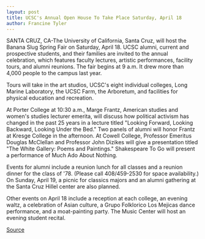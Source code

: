 ```yaml
---
layout: post
title: UCSC's Annual Open House To Take Place Saturday, April 18
author: Francine Tyler
---
```


SANTA CRUZ, CA-The University of California, Santa Cruz, will host the Banana Slug Spring Fair on Saturday, April 18. UCSC alumni, current and prospective students, and their families are invited to the annual celebration, which features faculty lectures, artistic performances, facility tours, and alumni reunions. The fair begins at 9 a.m. It drew more than 4,000 people to the campus last year.

Tours will take in the art studios, UCSC's eight individual colleges, Long Marine Laboratory, the UCSC Farm, the Arboretum, and facilities for physical education and recreation.

At Porter College at 10:30 a.m., Marge Frantz, American studies and women's studies lecturer emerita, will discuss how political activism has changed in the past 25 years in a lecture titled "Looking Forward, Looking Backward, Looking Under the Bed." Two panels of alumni will honor Frantz at Kresge College in the afternoon. At Cowell College, Professor Emeritus Douglas McClellan and Professor John Dizikes will give a presentation titled "The White Gallery: Poems and Paintings." Shakespeare To Go will present a performance of Much Ado About Nothing.

Events for alumni include a reunion lunch for all classes and a reunion dinner for the class of '78. (Please call 408/459-2530 for space availability.) On Sunday, April 19, a picnic for classics majors and an alumni gathering at the Santa Cruz Hillel center are also planned.

Other events on April 18 include a reception at each college, an evening waltz, a celebration of Asian culture, a Grupo Folklorico Los Mejicas dance performance, and a moat-painting party. The Music Center will host an evening student recital.

[Source](http://www1.ucsc.edu/news_events/press_releases/archive/97-98/04-98/041498-UCSC_annual_open_h.html "Permalink to 041498-UCSC_annual_open_h")
